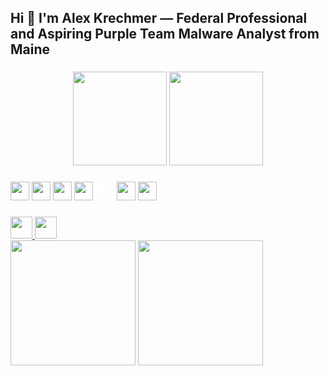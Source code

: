 <h2 align="left">Hi 👋 I'm Alex Krechmer — Federal Professional and Aspiring Purple Team Malware Analyst from Maine</h2>

###

<div align="center">
  <img src="https://github-readme-stats.vercel.app/api?username=alexkrechmer&show_icons=true&count_private=true&theme=dracula&hide_border=false" height="150" />
  <img src="https://github-readme-stats.vercel.app/api/top-langs?username=alexkrechmer&layout=compact&langs_count=6&theme=dracula&hide_border=false" height="150" />
</div>

###

<div align="left">
  <img src="https://cdn.jsdelivr.net/gh/devicons/devicon/icons/python/python-original.svg" height="30" />
  <img src="https://cdn.jsdelivr.net/gh/devicons/devicon/icons/csharp/csharp-original.svg" height="30" />
  <img src="https://cdn.jsdelivr.net/gh/devicons/devicon/icons/javascript/javascript-original.svg" height="30" />
  <img src="https://cdn.jsdelivr.net/gh/devicons/devicon/icons/go/go-original.svg" height="30" />
  <img src="https://cdn.jsdelivr.net/gh/devicons/devicon/icons/rust/rust-original.svg" height="30" style="filter: brightness(0) invert(1);" />
  <img src="https://cdn.jsdelivr.net/gh/devicons/devicon/icons/html5/html5-original.svg" height="30" />
  <img src="https://cdn.jsdelivr.net/gh/devicons/devicon/icons/css3/css3-original.svg" height="30" />
</div>


###

<div align="left">
  <a href="https://www.linkedin.com/in/alex-krechmer-cyber/" target="_blank">
    <img src="https://img.shields.io/static/v1?message=LinkedIn&logo=linkedin&label=&color=0077B5&logoColor=white&style=for-the-badge" height="35" />
  </a>
  <a href="mailto:alex.krechmer@gmail.com">
    <img src="https://img.shields.io/static/v1?message=Gmail&logo=gmail&label=&color=D14836&logoColor=white&style=for-the-badge" height="35" />
  </a>
</div>
<img src="https://github.com/user-attachments/assets/cec549a9-d89d-45ac-a560-7f4c54a45d33" height="200" />
<img src="https://github.com/user-attachments/assets/131390c5-c81f-4484-80fb-7f5bf8f96064" height="200" />

###

<!--
**alexKrechmer/alexKrechmer** is a ✨ special ✨ repo because its README.md appears on your GitHub profile.
-->
